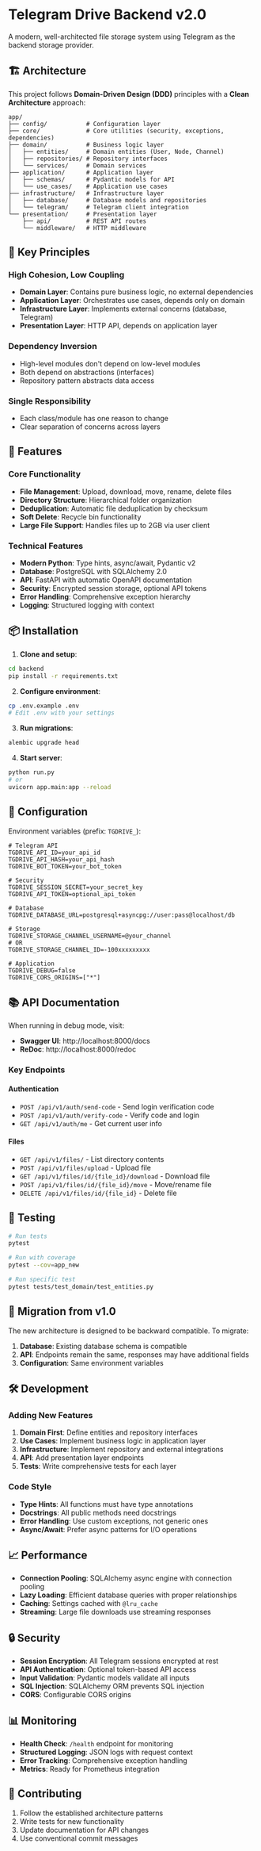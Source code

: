 # Telegram Drive Backend v2.0

A modern, well-architected file storage system using Telegram as the backend storage provider.

## 🏗️ Architecture

This project follows **Domain-Driven Design (DDD)** principles with a **Clean Architecture** approach:

```
app/
├── config/           # Configuration layer
├── core/             # Core utilities (security, exceptions, dependencies)
├── domain/           # Business logic layer
│   ├── entities/     # Domain entities (User, Node, Channel)
│   ├── repositories/ # Repository interfaces
│   └── services/     # Domain services
├── application/      # Application layer
│   ├── schemas/      # Pydantic models for API
│   └── use_cases/    # Application use cases
├── infrastructure/   # Infrastructure layer
│   ├── database/     # Database models and repositories
│   └── telegram/     # Telegram client integration
└── presentation/     # Presentation layer
    ├── api/          # REST API routes
    └── middleware/   # HTTP middleware
```

## 🎯 Key Principles

### High Cohesion, Low Coupling
- **Domain Layer**: Contains pure business logic, no external dependencies
- **Application Layer**: Orchestrates use cases, depends only on domain
- **Infrastructure Layer**: Implements external concerns (database, Telegram)
- **Presentation Layer**: HTTP API, depends on application layer

### Dependency Inversion
- High-level modules don't depend on low-level modules
- Both depend on abstractions (interfaces)
- Repository pattern abstracts data access

### Single Responsibility
- Each class/module has one reason to change
- Clear separation of concerns across layers

## 🚀 Features

### Core Functionality
- **File Management**: Upload, download, move, rename, delete files
- **Directory Structure**: Hierarchical folder organization
- **Deduplication**: Automatic file deduplication by checksum
- **Soft Delete**: Recycle bin functionality
- **Large File Support**: Handles files up to 2GB via user client

### Technical Features
- **Modern Python**: Type hints, async/await, Pydantic v2
- **Database**: PostgreSQL with SQLAlchemy 2.0
- **API**: FastAPI with automatic OpenAPI documentation
- **Security**: Encrypted session storage, optional API tokens
- **Error Handling**: Comprehensive exception hierarchy
- **Logging**: Structured logging with context

## 📦 Installation

1. **Clone and setup**:
```bash
cd backend
pip install -r requirements.txt
```

2. **Configure environment**:
```bash
cp .env.example .env
# Edit .env with your settings
```

3. **Run migrations**:
```bash
alembic upgrade head
```

4. **Start server**:
```bash
python run.py
# or
uvicorn app.main:app --reload
```

## 🔧 Configuration

Environment variables (prefix: `TGDRIVE_`):

```env
# Telegram API
TGDRIVE_API_ID=your_api_id
TGDRIVE_API_HASH=your_api_hash
TGDRIVE_BOT_TOKEN=your_bot_token

# Security
TGDRIVE_SESSION_SECRET=your_secret_key
TGDRIVE_API_TOKEN=optional_api_token

# Database
TGDRIVE_DATABASE_URL=postgresql+asyncpg://user:pass@localhost/db

# Storage
TGDRIVE_STORAGE_CHANNEL_USERNAME=@your_channel
# OR
TGDRIVE_STORAGE_CHANNEL_ID=-100xxxxxxxxx

# Application
TGDRIVE_DEBUG=false
TGDRIVE_CORS_ORIGINS=["*"]
```

## 📚 API Documentation

When running in debug mode, visit:
- **Swagger UI**: http://localhost:8000/docs
- **ReDoc**: http://localhost:8000/redoc

### Key Endpoints

#### Authentication
- `POST /api/v1/auth/send-code` - Send login verification code
- `POST /api/v1/auth/verify-code` - Verify code and login
- `GET /api/v1/auth/me` - Get current user info

#### Files
- `GET /api/v1/files/` - List directory contents
- `POST /api/v1/files/upload` - Upload file
- `GET /api/v1/files/id/{file_id}/download` - Download file
- `POST /api/v1/files/id/{file_id}/move` - Move/rename file
- `DELETE /api/v1/files/id/{file_id}` - Delete file

## 🧪 Testing

```bash
# Run tests
pytest

# Run with coverage
pytest --cov=app_new

# Run specific test
pytest tests/test_domain/test_entities.py
```

## 🔄 Migration from v1.0

The new architecture is designed to be backward compatible. To migrate:

1. **Database**: Existing database schema is compatible
2. **API**: Endpoints remain the same, responses may have additional fields
3. **Configuration**: Same environment variables

## 🛠️ Development

### Adding New Features

1. **Domain First**: Define entities and repository interfaces
2. **Use Cases**: Implement business logic in application layer
3. **Infrastructure**: Implement repository and external integrations
4. **API**: Add presentation layer endpoints
5. **Tests**: Write comprehensive tests for each layer

### Code Style

- **Type Hints**: All functions must have type annotations
- **Docstrings**: All public methods need docstrings
- **Error Handling**: Use custom exceptions, not generic ones
- **Async/Await**: Prefer async patterns for I/O operations

## 📈 Performance

- **Connection Pooling**: SQLAlchemy async engine with connection pooling
- **Lazy Loading**: Efficient database queries with proper relationships
- **Caching**: Settings cached with `@lru_cache`
- **Streaming**: Large file downloads use streaming responses

## 🔒 Security

- **Session Encryption**: All Telegram sessions encrypted at rest
- **API Authentication**: Optional token-based API access
- **Input Validation**: Pydantic models validate all inputs
- **SQL Injection**: SQLAlchemy ORM prevents SQL injection
- **CORS**: Configurable CORS origins

## 📊 Monitoring

- **Health Check**: `/health` endpoint for monitoring
- **Structured Logging**: JSON logs with request context
- **Error Tracking**: Comprehensive exception handling
- **Metrics**: Ready for Prometheus integration

## 🤝 Contributing

1. Follow the established architecture patterns
2. Write tests for new functionality
3. Update documentation for API changes
4. Use conventional commit messages

